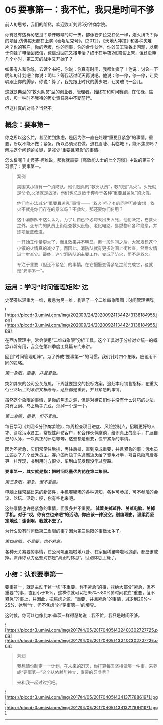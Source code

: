 # 05 要事第一：我不忙，我只是时间不够

前人的思考，我们的阶梯，欢迎收听刘润5分钟商学院。

你有没有这样的感觉？睁开眼睛的每一天，都像在伊拉克打仗一样，炮火纷飞？你的项目,仿佛每天都在上演《泰坦尼克号》，《2012》，《天地大冲撞》和各种灾难片？你的客户，你的老板，你的同事，你的合作伙伴，你的员工轮番出问题，以至于你挂了电话回微信，微信没回完又接电话？终于在半夜2点匍匐上床，但还没睡几个小时，第二天的战争又开始了？

如果有人和你说，去读个书吧，你说：你真有时间，我都忙疯了！他说：讨论一下明年的计划吧？你说：明年？等我活过明天再说吧。他说：停一停，停一停，让灵魂跟上你的脚步。你说：算了，我先跟上时代的脚步吧，让灵魂飞一会儿。

这就是典型的“救火队员”型的创业者、管理者。始终在和时间赛跑，在忙碌，焦虑，和一种时不我待的历史责任感中不断前行。

但这样真的对吗？当然不。

## 概念：要事第一

你之所以这么忙，甚至忙到焦虑，是因为你一直在处理“重要且紧急”的事情。重要，所以不能不做；紧急，所以必须现在做。迫在眉睫、兵临城下，能不焦虑吗？解决这个问题的关键，是减少“重要且紧急”的事情。

怎么做呢？史蒂芬·柯维说，那你就需要《高效能人士的七个习惯》中说的第三个习惯了：要事第一。

> 案例
> 
> 美国某小镇有一个消防队。他们是真的“救火队员”，救的是“真火”。火光就是命令,火场就是战场，他们也总是疲于奔命于各种“重要且紧急”的火情。
> 
> 他们有办法减少“重要且紧急”事情 —— “救火”吗？有的同学可能会想，救火不就是你们存在的意义吗？不救火，那还要你们何用？
> 
> 
> 
> 这个消防队不这么认为。为了让自己不必每天出生入死，他们决定，在救火之外，派专门的队员上街检查救火设备、老化电路、易燃物和各种隐患，并逐项反应改进。
> 
> 一开始工作量更大了，而且效果并不明显，但一段时间之后，大家发现这个小镇的火情真的减少了。而因此，消防队就有更多时间上街检查，然后火情进一步减少。最终，这个消防队的主要工作，变成了防火，而不是救火。
> 
> 专注于重要（但还不紧急）的事情，在它慢慢变得紧急之前完成它，这就是“要事第一”。

##  运用：学习“时间管理矩阵”法

史蒂芬以轻重为一维，缓急为另一维，构建了一个二维四象限图：时间管理矩阵。

![https://piccdn3.umiwi.com/img/202009/24/202009241344243138184955.jpg](https://piccdn3.umiwi.com/img/202009/24/202009241344243138184955.jpg)

在西方管理中，常会使用“二维四象限”分析工具。这个工具对于分析对立统一的概念非常有用，我会在第四季度工具篇专门来讲。

回到“时间管理矩阵”。为了养成“要事第一”的习惯，我们针对四个象限，应该用不同的策略。

 *第一象限，重要，并且紧急。*

突如其来的公司公关危机，下周就要提交的投标方案，追赶本月销售指标，在重大行业论坛上的演讲文稿等等，这些都是重要，并且紧急的事情。

虽然这个象限的事情，是你的焦虑之源，但是对待它们你并没有什么讨巧的办法，只有立刻、马上动手完成，杀掉一个是一个。

 *第二象限，重要，但不紧急。*

每日学习《刘润·5分钟商学院》，每周检查项目进度、风险控制点，招聘更好的人才、清除污水员工，常规性拜访客户，和合作伙伴座谈，结识真正的高手，扩展自己的人脉，一次真正的休息等等，这些都是重要，但不紧急的事情。

因为不紧急，它们常常往后排，再往后排，直到变成重要，并且紧急的事：污水员工逼走了几个优秀员工，客户因为疏于沟通而流失给了竞争对手，项目风险雨后春笋一样浮现，书到用时方恨少、车到山前发现没学过套路。

 **要事第一，其实就是指：把时间尽量优先花在第二象限。**

 *第三象限，紧急，但不重要。*

电脑上经常跳出来的新邮件，手机嘟嘟嘟的各种通知，各种可参加、可不参加的会议、论坛、活动：哎，你有空也来吧。

这些事情也许是紧急的事情，但很多并不重要。 **试着关掉邮件、关掉电脑、关掉手机。对于“哎，你有空也来吧”的活动，你应该一律没空。别编理由，温柔而坚定地说：谢谢啊，我就不去了。**

为什么没有时间做第二象限的事？因为第三象限的事做太多了。

 *第四象限，不重要，也不紧急。*

各种无关紧要的事情，在公司叽里呱啦地八卦、在家里稀里哗啦地追剧，都应该戒掉。除非你认为这些对你是“真正的休息”，但别休息上瘾了。

## 小结：认识要事第一

要事第一，就是主动干掉一切“不重要、也不紧急”的事，拒绝大部分“紧急，但不重要”的事，直到小于15%，这样你就可以把65%～80%的时间花在“重要，但不紧急”的事上，并因此，把焦虑之源，“重要，并且紧急”的事情，减少到20%～25%，达到“忙，但不焦虑”的“要事第一”的境界。

这时候，你可以也像比尔·盖茨一样得瑟地说：我不忙，我只是时间不够。

![https://piccdn3.umiwi.com/img/201704/05/201704051432403302727725.png](https://piccdn3.umiwi.com/img/201704/05/201704051432403302727725.png)

> 刘润
> 
> 我想请你制定一个计划，在未来的21天，你打算每天坚持做哪一件事，来养成“要事第一”这个从依赖到独立，重要的习惯呢？
> 
> 来和我一起过过招吧。

![https://piccdn3.umiwi.com/img/201704/05/201704051434137178861971.jpg](https://piccdn3.umiwi.com/img/201704/05/201704051434137178861971.jpg)

---
